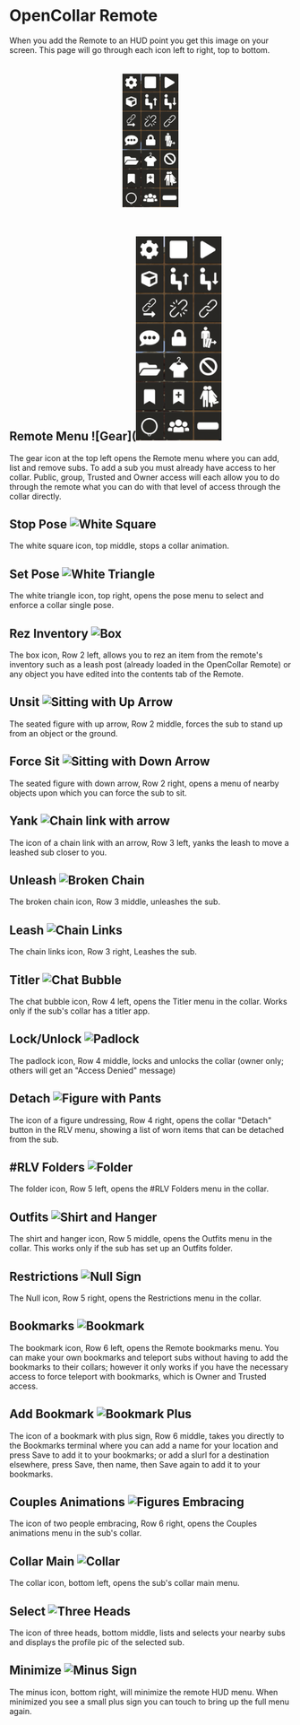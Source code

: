 # OpenCollar Remote
When you add the Remote to an HUD point you get this image on your screen.  This page will go through each icon left to right, top to bottom.
<div style="width: 100%; text-align: center;">
<img src="/static/Remote.png" width="100" style="margin: 20px auto;" />
</div>

## Remote Menu ![Gear](![Gear](/static/Remote.PNG "Remote Menu")
The gear icon at the top left opens the Remote menu where you can add, list and remove subs.  To add a sub you must already have access to her collar.  Public, group, Trusted and Owner access will each allow you to do through the remote what you can do with that level of access through the collar directly.  
## Stop Pose ![White Square](https://github.com/OpenCollarTeam/opencollarteam.github.io/blob/master/static/StopAnim.PNG "Stop Pose")   
The white square icon, top middle, stops a collar animation.
## Set Pose ![White Triangle](https://github.com/OpenCollarTeam/opencollarteam.github.io/blob/master/static/StartAnim.PNG "Set Pose")  
The white triangle icon, top right, opens the pose menu to select and enforce a collar single pose.
##  Rez Inventory ![Box](https://github.com/OpenCollarTeam/opencollarteam.github.io/blob/master/static/Rez.PNG "Rez Inventory Item")  
The box icon, Row 2 left, allows you to rez an item from the remote's inventory such as a leash post (already loaded in the OpenCollar Remote) or any object you have edited into the contents tab of the Remote.  
## Unsit ![Sitting with Up Arrow](https://github.com/OpenCollarTeam/opencollarteam.github.io/blob/master/static/UnSit.PNG "Unsit")
The seated figure with up arrow, Row 2 middle, forces the sub to stand up from an object or the ground.
## Force Sit ![Sitting with Down Arrow](https://github.com/OpenCollarTeam/opencollarteam.github.io/blob/master/static/Sit.PNG "Force Sit") 
The seated figure with down arrow, Row 2 right, opens a menu of nearby objects upon which you can force the sub to sit.  
## Yank ![Chain link with arrow](https://github.com/OpenCollarTeam/opencollarteam.github.io/blob/master/static/Yank.PNG "Yank")
The icon of a chain link with an arrow, Row 3 left, yanks the leash to move a leashed sub closer to you.
## Unleash ![Broken Chain](https://github.com/OpenCollarTeam/opencollarteam.github.io/blob/master/static/Unleash.PNG "Unleash")  
The broken chain icon, Row 3 middle, unleashes the sub.  
## Leash ![Chain Links](https://github.com/OpenCollarTeam/opencollarteam.github.io/blob/master/static/Leash.PNG "Leash")
The chain links icon, Row 3 right, Leashes the sub.
## Titler ![Chat Bubble](https://github.com/OpenCollarTeam/opencollarteam.github.io/blob/master/static/Titler.PNG "Titler")
The chat bubble icon, Row 4 left, opens the Titler menu in the collar.  Works only if the sub's collar has a titler app.
## Lock/Unlock ![Padlock](https://github.com/OpenCollarTeam/opencollarteam.github.io/blob/master/static/Lock.PNG "Lock/Unlock")  
The padlock icon, Row 4 middle, locks and unlocks the collar (owner only; others will get an "Access Denied" message)
## Detach ![Figure with Pants](https://github.com/OpenCollarTeam/opencollarteam.github.io/blob/master/static/Detach.PNG "Detach")
The icon of a figure undressing, Row 4 right, opens the collar "Detach" button in the RLV menu, showing a list of worn items that can be detached from the sub.  
## #RLV Folders ![Folder](https://github.com/OpenCollarTeam/opencollarteam.github.io/blob/master/static/Folders.PNG "Folders")
The folder icon, Row 5 left, opens the #RLV Folders menu in the collar.
## Outfits ![Shirt and Hanger](https://github.com/OpenCollarTeam/opencollarteam.github.io/blob/master/static/Outfits.PNG "Outfits")
The shirt and hanger icon, Row 5 middle, opens the Outfits menu in the collar.  This works only if the sub has set up an Outfits folder.
## Restrictions ![Null Sign](https://github.com/OpenCollarTeam/opencollarteam.github.io/blob/master/static/Restrictions.PNG "Restrictions")  
The Null icon, Row 5 right, opens the Restrictions menu in the collar.  
## Bookmarks ![Bookmark](https://github.com/OpenCollarTeam/opencollarteam.github.io/blob/master/static/Bookmarks.PNG "Bookmarks")
The bookmark icon, Row 6 left, opens the Remote bookmarks menu. You can make your own bookmarks and teleport subs without having to add the bookmarks to their collars; however it only works if you have the necessary access to force teleport with bookmarks, which is Owner and Trusted access.
## Add Bookmark ![Bookmark Plus](https://github.com/OpenCollarTeam/opencollarteam.github.io/blob/master/static/AddBookmark.PNG "Add Bookmark")  
The icon of a bookmark with plus sign, Row 6 middle, takes you directly to the Bookmarks terminal where you can add a name for your location and press Save to add it to your bookmarks; or add a slurl for a destination elsewhere, press Save, then name, then Save again to add it to your bookmarks. 
## Couples Animations ![Figures Embracing](https://github.com/OpenCollarTeam/opencollarteam.github.io/blob/master/static/Couples.PNG "Couples Animations")
The icon of two people embracing, Row 6 right, opens the Couples animations menu in the sub's collar. 
## Collar Main ![Collar](https://github.com/OpenCollarTeam/opencollarteam.github.io/blob/master/static/Collar.PNG "Collar")
The collar icon, bottom left, opens the sub's collar main menu.
## Select ![Three Heads](https://github.com/OpenCollarTeam/opencollarteam.github.io/blob/master/static/Select.PNG "Select")
The icon of three heads, bottom middle, lists and selects your nearby subs and displays the profile pic of the selected sub.
## Minimize ![Minus Sign](https://github.com/OpenCollarTeam/opencollarteam.github.io/blob/master/static/Minimize.PNG "Minimize")  
The minus icon, bottom right, will minimize the remote HUD menu.  When minimized you see a small plus sign you can touch to bring up the full menu again.  

